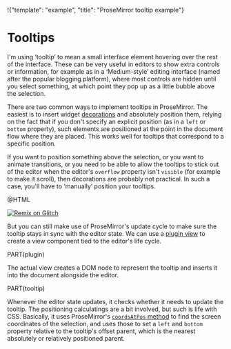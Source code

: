 !{"template": "example", "title": "ProseMirror tooltip example"}

# Tooltips

I'm using ‘tooltip’ to mean a small interface element hovering over
the rest of the interface. These can be very useful in editors to show
extra controls or information, for example as in a ‘Medium-style’
editing interface (named after the popular blogging platform), where
most controls are hidden until you select something, at which point
they pop up as a little bubble above the selection.

There are two common ways to implement tooltips in ProseMirror. The
easiest is to insert widget
[decorations](/docs/guide/#view.decorations) and absolutely position
them, relying on the fact that if you don't specify an explicit
position (as in a `left` or `bottom` property), such elements are
positioned at the point in the document flow where they are placed.
This works well for tooltips that correspond to a specific position.

If you want to position something above the selection, or you want to
animate transitions, or you need to be able to allow the tooltips to
stick out of the editor when the editor's `overflow` property isn't
`visible` (for example to make it scroll), then decorations are
probably not practical. In such a case, you'll have to ‘manually’
position your tooltips.

@HTML

[![Remix on Glitch](https://cdn.glitch.com/2703baf2-b643-4da7-ab91-7ee2a2d00b5b%2Fremix-button.svg)](https://glitch.com/edit/#!/remix/prosemirror-demo-tooltip)

But you can still make use of ProseMirror's update cycle to make sure
the tooltip stays in sync with the editor state. We can use a [plugin
view](##state.PluginSpec.view) to create a view component tied to the
editor's life cycle.

PART(plugin)

The actual view creates a DOM node to represent the tooltip and
inserts it into the document alongside the editor.

PART(tooltip)

Whenever the editor state updates, it checks whether it needs to
update the tooltip. The positioning calculatings are a bit involved,
but such is life with CSS. Basically, it uses ProseMirror's
[`coordsAtPos` method](##view.EditorView.coordsAtPos) to find the
screen coordinates of the selection, and uses those to set a `left`
and `bottom` property relative to the tooltip's offset parent, which
is the nearest absolutely or relatively positioned parent.
